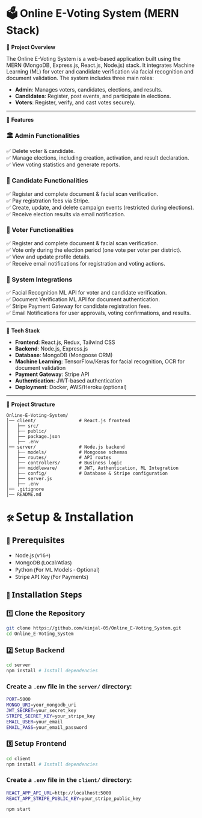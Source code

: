 # 🗳️ Online E-Voting System (MERN Stack)

📌 **Project Overview**

The Online E-Voting System is a web-based application built using the MERN (MongoDB, Express.js, React.js, Node.js) stack. It integrates Machine Learning (ML) for voter and candidate verification via facial recognition and document validation. The system includes three main roles:

- **Admin**: Manages voters, candidates, elections, and results.
- **Candidates**: Register, post events, and participate in elections.
- **Voters**: Register, verify, and cast votes securely.

---

📑 **Features**

### 🏛️ Admin Functionalities
✅ Delete voter & candidate.<br>
✅ Manage elections, including creation, activation, and result declaration.<br>
✅ View voting statistics and generate reports.<br>

### 🏃 Candidate Functionalities
✅ Register and complete document & facial scan verification.<br>
✅ Pay registration fees via Stripe.<br>
✅ Create, update, and delete campaign events (restricted during elections).<br>
✅ Receive election results via email notification.<br>

### 👥 Voter Functionalities
✅ Register and complete document & facial scan verification.<br>
✅ Vote only during the election period (one vote per voter per district).<br>
✅ View and update profile details.<br>
✅ Receive email notifications for registration and voting actions.<br>

### 🔗 System Integrations
✅ Facial Recognition ML API for voter and candidate verification.<br>
✅ Document Verification ML API for document authentication.<br>
✅ Stripe Payment Gateway for candidate registration fees.<br>
✅ Email Notifications for user approvals, voting confirmations, and results.<br>

---

🚀 **Tech Stack**

- **Frontend**: React.js, Redux, Tailwind CSS
- **Backend**: Node.js, Express.js
- **Database**: MongoDB (Mongoose ORM)
- **Machine Learning**: TensorFlow/Keras for facial recognition, OCR for document validation
- **Payment Gateway**: Stripe API
- **Authentication**: JWT-based authentication
- **Deployment**: Docker, AWS/Heroku (optional)

---

📂 **Project Structure**

```plaintext
Online-E-Voting-System/
│── client/                # React.js frontend
│   ├── src/
│   ├── public/
│   ├── package.json
│   ├── .env
│── server/                # Node.js backend
│   ├── models/            # Mongoose schemas
│   ├── routes/            # API routes
│   ├── controllers/       # Business logic
│   ├── middleware/        # JWT, Authentication, ML Integration
│   ├── config/            # Database & Stripe configuration
│   ├── server.js
│   ├── .env
│── .gitignore
│── README.md
```

## 🛠 <span style="font-family: 'Segoe UI', Tahoma, Geneva, Verdana, sans-serif; font-size: 1.5em;">Setup & Installation</span>

### 🔹 <span style="font-family: 'Segoe UI', Tahoma, Geneva, Verdana, sans-serif; font-size: 1.3em;">Prerequisites</span>

- <span style="font-family: 'Segoe UI', Tahoma, Geneva, Verdana, sans-serif;">Node.js (v16+)</span>
- <span style="font-family: 'Segoe UI', Tahoma, Geneva, Verdana, sans-serif;">MongoDB (Local/Atlas)</span>
- <span style="font-family: 'Segoe UI', Tahoma, Geneva, Verdana, sans-serif;">Python (For ML Models - Optional)</span>
- <span style="font-family: 'Segoe UI', Tahoma, Geneva, Verdana, sans-serif;">Stripe API Key (For Payments)</span>

### 🔹 <span style="font-family: 'Segoe UI', Tahoma, Geneva, Verdana, sans-serif; font-size: 1.3em;">Installation Steps</span>

### 1️⃣ <span style="font-family: 'Segoe UI', Tahoma, Geneva, Verdana, sans-serif; font-size: 1.1em;">Clone the Repository</span>

```bash
git clone https://github.com/kinjal-05/Online_E-Voting_System.git
cd Online_E-Voting_System
```
### 2️⃣ <span style="font-family: 'Segoe UI', Tahoma, Geneva, Verdana, sans-serif; font-size: 1.1em;">Setup Backend</span>
```bash
cd server
npm install # Install dependencies
```
### <span style="font-family: 'Segoe UI', Tahoma, Geneva, Verdana, sans-serif;">Create a </span><code style="font-family: 'Courier New', Courier, monospace;">.env</code><span style="font-family: 'Segoe UI', Tahoma, Geneva, Verdana, sans-serif;"> file in the </span><code style="font-family: 'Courier New', Courier, monospace;">server/</code><span style="font-family: 'Segoe UI', Tahoma, Geneva, Verdana, sans-serif;"> directory:</span>
```bash
PORT=5000
MONGO_URI=your_mongodb_uri
JWT_SECRET=your_secret_key
STRIPE_SECRET_KEY=your_stripe_key
EMAIL_USER=your_email
EMAIL_PASS=your_email_password
```
### 3️⃣ <span style="font-family: 'Segoe UI', Tahoma, Geneva, Verdana, sans-serif; font-size: 1.1em;">Setup Frontend</span>
```bash
cd client
npm install # Install dependencies
```
### <span style="font-family: 'Segoe UI', Tahoma, Geneva, Verdana, sans-serif;">Create a </span><code style="font-family: 'Courier New', Courier, monospace;">.env</code><span style="font-family: 'Segoe UI', Tahoma, Geneva, Verdana, sans-serif;"> file in the </span><code style="font-family: 'Courier New', Courier, monospace;">client/</code><span style="font-family: 'Segoe UI', Tahoma, Geneva, Verdana, sans-serif;"> directory:</span>
```bash
REACT_APP_API_URL=http://localhost:5000
REACT_APP_STRIPE_PUBLIC_KEY=your_stripe_public_key
```
```bash
npm start
```
